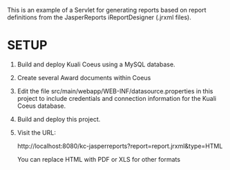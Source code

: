 This is an example of a Servlet for generating reports based on report definitions from
the JasperReports iReportDesigner (.jrxml files).

SETUP
=====

1. Build and deploy Kuali Coeus using a MySQL database.

2. Create several Award documents within Coeus

3. Edit the file src/main/webapp/WEB-INF/datasource.properties in this project to include
   credentials and connection information for the Kuali Coeus database.
   
4. Build and deploy this project.

5. Visit the URL:

    http://localhost:8080/kc-jasperreports?report=report.jrxml&type=HTML
    
   You can replace HTML with PDF or XLS for other formats